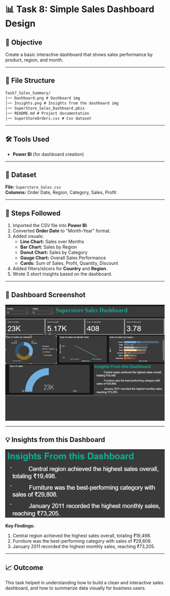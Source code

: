 # 📊 Task 8: Simple Sales Dashboard Design


## 🎯 Objective
Create a basic interactive dashboard that shows sales performance by product, region, and month.

---
## 📁 File Structure

```
Task7_Sales_Summary/
│── Dashboard.png # Dashboard img 
│── Insights.png # Insights from the dashboard img 
│── SuperStore_Sales_Dashboard.pbix 
│── README.md # Project documentation
│── SuperStoreOrders.csv # Csv dataset
```
---

## 🛠 Tools Used
- **Power BI** (for dashboard creation)

---

## 📂 Dataset
**File:** `Superstore_Sales.csv`  
**Columns:** Order Date, Region, Category, Sales, Profit

---

## 🚀 Steps Followed
1. Imported the CSV file into **Power BI**.
2. Converted **Order Date** to "Month-Year" format.
3. Added visuals:
   - **Line Chart:** Sales over Months
   - **Bar Chart:** Sales by Region
   - **Donut Chart:** Sales by Category
   - **Gauge Chart:** Overall Sales Performance
   - **Cards:** Sum of Sales, Profit, Quantity, Discount
4. Added filters/slicers for **Country** and **Region**.
5. Wrote 3 short insights based on the dashboard.

---

## 📸 Dashboard Screenshot
![Dashboard](Dashboard.png)

---

## 💡 Insights from this Dashboard
![Insights](Insights.png)

**Key Findings:**
1. Central region achieved the highest sales overall, totaling ₹19,498.
2. Furniture was the best-performing category with sales of ₹29,808.
3. January 2011 recorded the highest monthly sales, reaching ₹73,205.

---

## 📈 Outcome
This task helped in understanding how to build a clean and interactive sales dashboard, and how to summarize data visually for business users.
